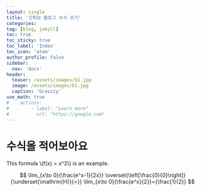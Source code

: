 ```yaml
---
layout: single
title: '깃허브 블로그 수식 쓰기'
categories:
tag: [blog, jekyll]
toc: true
toc_sticky: true
toc_label: 'Index'
toc_icon: 'atom'
author_profile: false
sidebar:
  nav: 'docs'
header:
  teaser: /assets/images/b1.jpg
  image: /assets/images/b1.jpg
  caption: 'Gravity'
use_math: true
#    actions:
#        - label: "Learn more"
#          url: "https://google.com"
---
```


# 수식을 적어보아요

This formula \\(f(x) = x^2\\) is an example.

$$
\lim_{x\to 0}{\frac{e^x-1}{2x}}
\overset{\left[\frac{0}{0}\right]}{\underset{\mathrm{H}}{=}}
\lim_{x\to 0}{\frac{e^x}{2}}={\frac{1}{2}}
$$
